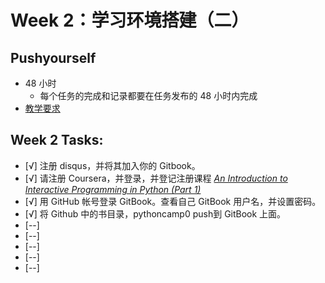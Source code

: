# Week 2：学习环境搭建（二）

## Pushyourself
- 48 小时
  + 每个任务的完成和记录都要在任务发布的 48 小时内完成
- [教学要求](http://mooc.study.163.com/spoc/learn/Openmind-1000043000#/learn/content?type=detail&id=1000124018)

## Week 2 Tasks:

- [√] 注册 disqus，并将其加入你的 Gitbook。
- [√] 请注册 Coursera，并登录，并登记注册课程 [*An Introduction to Interactive Programming in Python (Part 1)*](http://.............)
- [√] 用 GitHub 帐号登录 GitBook。查看自己 GitBook 用户名，并设置密码。
- [√] 将 Github 中的书目录，pythoncamp0 push到 GitBook 上面。
- [--]
- [--]
- [--]
- [--]
- [--]